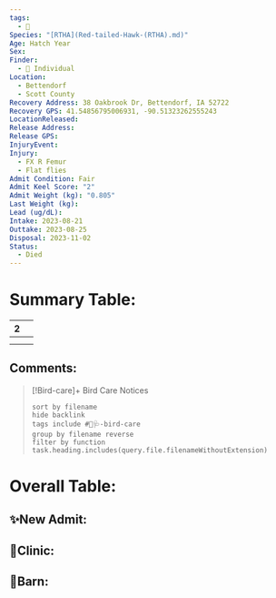```yaml
---
tags:
  - 🦅
Species: "[RTHA](Red-tailed-Hawk-(RTHA).md)"
Age: Hatch Year
Sex: 
Finder:
  - 🧑 Individual
Location:
  - Bettendorf
  - Scott County
Recovery Address: 38 Oakbrook Dr, Bettendorf, IA 52722
Recovery GPS: 41.54856795006931, -90.51323262555243
LocationReleased: 
Release Address: 
Release GPS: 
InjuryEvent: 
Injury:
  - FX R Femur
  - Flat flies
Admit Condition: Fair
Admit Keel Score: "2"
Admit Weight (kg): "0.805"
Last Weight (kg): 
Lead (ug/dL): 
Intake: 2023-08-21
Outtake: 2023-08-25
Disposal: 2023-11-02
Status:
  - Died
---
```


# Summary Table:

<div><table class="dataview table-view-table"><thead class="table-view-thead"><tr class="table-view-tr-header"><th class="table-view-th"><span></span><span class="dataview small-text">2</span></th><th class="table-view-th"><span></span></th></tr></thead><tbody class="table-view-tbody"><tr><td><span></span></td><td><span></span></td></tr><tr><td><span></span></td><td><span></span></td></tr></tbody></table></div>

## Comments:

> [!Bird-care]+ Bird Care Notices
>   ```tasks 
>   sort by filename
>   hide backlink
>   tags include #🦅🩺-bird-care 
>   group by filename reverse
>   filter by function task.heading.includes(query.file.filenameWithoutExtension)
>   ```

# Overall Table:

## ✨New Admit:



## 🏥Clinic:



## 🏡Barn:


